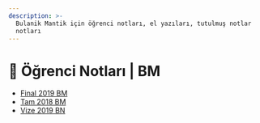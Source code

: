```yaml
---
description: >-
  Bulanik Mantik için öğrenci notları, el yazıları, tutulmuş notlar
  notları
---
```


# 📕 Öğrenci Notları \| BM

<!--YPackage.YGitbookIntegration-tarafından-otomatik-oluşturulmuştur-->

- [Final 2019 BM](Final%202019%20BM.pdf)
- [Tam 2018 BM](Tam%202018%20BM.pdf)
- [Vize 2019 BN](Vize%202019%20BN.pdf)

<!--YPackage.YGitbookIntegration-tarafından-otomatik-oluşturulmuştur-->
